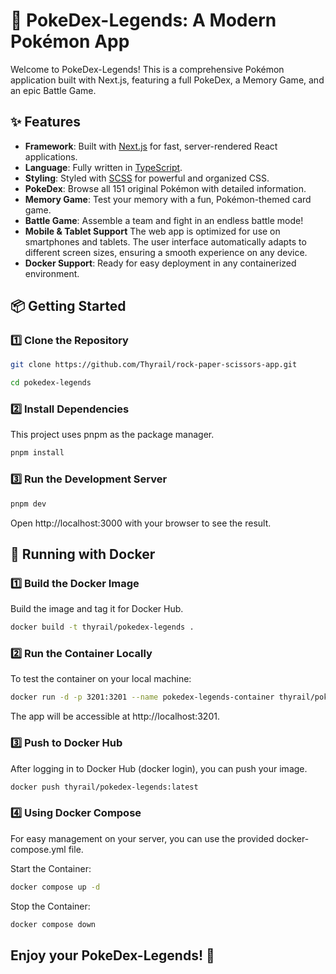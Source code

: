 # 🚀 PokeDex-Legends: A Modern Pokémon App

Welcome to PokeDex-Legends! This is a comprehensive Pokémon application built with Next.js, featuring a full PokeDex, a Memory Game, and an epic Battle Game.

## ✨ Features

-   **Framework**: Built with [Next.js](https://nextjs.org/) for fast, server-rendered React applications.
-   **Language**: Fully written in [TypeScript](https://www.typescriptlang.org/).
-   **Styling**: Styled with [SCSS](https://sass-lang.com/) for powerful and organized CSS.
-   **PokeDex**: Browse all 151 original Pokémon with detailed information.
-   **Memory Game**: Test your memory with a fun, Pokémon-themed card game.
-   **Battle Game**: Assemble a team and fight in an endless battle mode!
-   **Mobile & Tablet Support** The web app is optimized for use on smartphones and tablets. The user interface automatically adapts to different screen sizes, ensuring a smooth experience on any device.
-   **Docker Support**: Ready for easy deployment in any containerized environment.

## 📦 Getting Started

### 1️⃣ Clone the Repository

```bash
git clone https://github.com/Thyrail/rock-paper-scissors-app.git

cd pokedex-legends
``` 
### 2️⃣ Install Dependencies

This project uses pnpm as the package manager.

```bash
pnpm install
```

### 3️⃣ Run the Development Server
```bash
pnpm dev
```

Open http://localhost:3000 with your browser to see the result.

## 🐳 Running with Docker

### 1️⃣ Build the Docker Image
Build the image and tag it for Docker Hub.

```bash
docker build -t thyrail/pokedex-legends .
```

### 2️⃣ Run the Container Locally
To test the container on your local machine:

```bash
docker run -d -p 3201:3201 --name pokedex-legends-container thyrail/pokedex-legends
```

The app will be accessible at http://localhost:3201.

### 3️⃣ Push to Docker Hub
After logging in to Docker Hub (docker login), you can push your image.

```bash
docker push thyrail/pokedex-legends:latest
```

### 4️⃣ Using Docker Compose
For easy management on your server, you can use the provided docker-compose.yml file.

Start the Container:

```bash
docker compose up -d
```

Stop the Container:

```bash
docker compose down
```

## Enjoy your PokeDex-Legends! 🚀